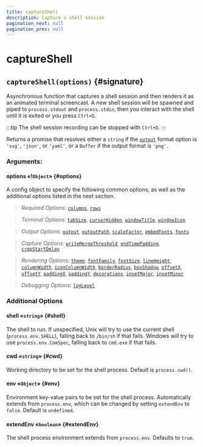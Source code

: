 ```yaml
---
title: captureShell
description: Capture a shell session
pagination_next: null
pagination_prev: null
---
```


# captureShell

## `captureShell(options)` {#signature}

Asynchronous function that captures a shell session and then renders it as an animated terminal screencast. A new shell session will be spawned and piped to `process.stdout` and `process.stdin`, then you interact with the shell until it is exited or you press `Ctrl+D`.

:::tip
The shell session recording can be stopped with `Ctrl+D`.
:::

Returns a promise that resolves either a `string` if the [`output`](options.md#output) format option is `'svg'`, `'json'`, or `'yaml'`, or a `Buffer` if the output format is `'png'`.

### Arguments:

#### options «!`Object`» {#options}

A config object to specify the following common options, as well as the additional options listed in the next section.

> *Required Options:*
[`columns`](options.md#columns),
[`rows`](options.md#rows)

> *Terminal Options:*
[`tabSize`](options.md#tabSize),
[`cursorHidden`](options.md#cursorHidden),
[`windowTitle`](options.md#windowTitle),
[`windowIcon`](options.md#windowIcon)

> *Output Options:*
[`output`](options.md#output),
[`outputPath`](options.md#outputPath),
[`scaleFactor`](options.md#scaleFactor),
[`embedFonts`](options.md#embedFonts),
[`fonts`](options.md#fonts)

> *Capture Options:*
[`writeMergeThreshold`](options.md#writeMergeThreshold),
[`endTimePadding`](options.md#endTimePadding),
[`cropStartDelay`](options.md#cropStartDelay)

> *Rendering Options:*
[`theme`](options.md#theme),
[`fontFamily`](options.md#fontFamily),
[`fontSize`](options.md#fontSize),
[`lineHeight`](options.md#lineHeight),
[`columnWidth`](options.md#columnWidth),
[`iconColumnWidth`](options.md#iconColumnWidth),
[`borderRadius`](options.md#borderRadius),
[`boxShadow`](options.md#boxShadow),
[`offsetX`](options.md#offsetX),
[`offsetY`](options.md#offsetY),
[`paddingX`](options.md#paddingX),
[`paddingY`](options.md#paddingY),
[`decorations`](options.md#decorations),
[`insetMajor`](options.md#insetMajor),
[`insetMinor`](options.md#insetMinor)

> *Debugging Options:*
[`logLevel`](options.md#logLevel)

### Additional Options

#### shell «`string`» {#shell}

The shell to run. If unspecified, Unix will try to use the current shell (`process.env.SHELL`), falling back to `/bin/sh` if that fails. Windows will try to use `process.env.ComSpec`, falling back to `cmd.exe` if that fails.

#### cwd «`string`» {#cwd}

Working directory to be set for the shell process. Default is `process.cwd()`.

#### env «`Object`» {#env}

Environment key-value pairs to be set for the shell process. Automatically extends from `process.env`, which can be changed by setting `extendEnv` to `false`. Default is `undefined`.

#### extendEnv «`boolean`» {#extendEnv}

The shell process environment extends from `process.env`. Defaults to `true`.
